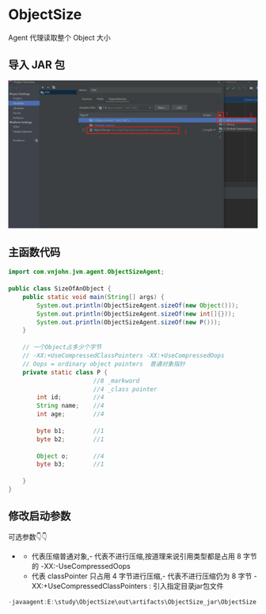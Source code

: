 # ObjectSize
Agent 代理读取整个 Object 大小
## 导入 JAR 包
![虚拟机配置](addObjectSizeJar.jpg)

## 主函数代码

```java
import com.vnjohn.jvm.agent.ObjectSizeAgent;

public class SizeOfAnObject {
    public static void main(String[] args) {
        System.out.println(ObjectSizeAgent.sizeOf(new Object()));
        System.out.println(ObjectSizeAgent.sizeOf(new int[]{}));
        System.out.println(ObjectSizeAgent.sizeOf(new P()));
    }

    // 一个Object占多少个字节
    // -XX:+UseCompressedClassPointers -XX:+UseCompressedOops
    // Oops = ordinary object pointers  普通对象指针 
    private static class P {
                        //8 _markword
                        //4 _class pointer
        int id;         //4
        String name;    //4
        int age;        //4

        byte b1;        //1
        byte b2;        //1

        Object o;       //4
        byte b3;        //1

    }
}
```
## 修改启动参数
可选参数👇👇
+ + 代表压缩普通对象,- 代表不进行压缩,按道理来说引用类型都是占用 8 字节的
  -XX:-UseCompressedOops
  + 代表 classPointer 只占用 4 字节进行压缩,- 代表不进行压缩仍为 8 字节
    -XX:+UseCompressedClassPointers : 引入指定目录jar包文件
```java
-javaagent:E:\study\ObjectSize\out\artifacts\ObjectSize_jar\ObjectSize.jar
```
